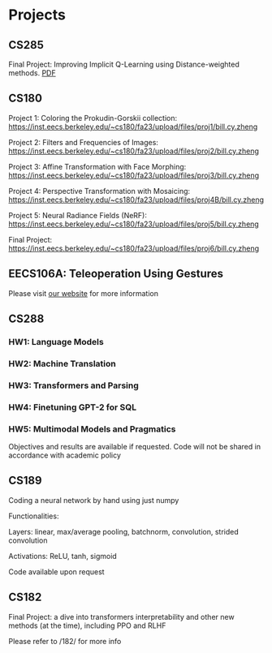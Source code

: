 # Projects

## CS285

Final Project: Improving Implicit Q-Learning using Distance-weighted methods. [PDF](https://github.com/BILLLLLLL/Project-collection/blob/main/285_final_project.pdf)

## CS180

Project 1: Coloring the Prokudin-Gorskii collection: https://inst.eecs.berkeley.edu/~cs180/fa23/upload/files/proj1/bill.cy.zheng

Project 2: Filters and Frequencies of Images: https://inst.eecs.berkeley.edu/~cs180/fa23/upload/files/proj2/bill.cy.zheng

Project 3: Affine Transformation with Face Morphing: https://inst.eecs.berkeley.edu/~cs180/fa23/upload/files/proj3/bill.cy.zheng

Project 4: Perspective Transformation with Mosaicing: https://inst.eecs.berkeley.edu/~cs180/fa23/upload/files/proj4B/bill.cy.zheng

Project 5: Neural Radiance Fields (NeRF): https://inst.eecs.berkeley.edu/~cs180/fa23/upload/files/proj5/bill.cy.zheng

Final Project: https://inst.eecs.berkeley.edu/~cs180/fa23/upload/files/proj6/bill.cy.zheng

## EECS106A: Teleoperation Using Gestures

Please visit [our website](https://sites.google.com/berkeley.edu/eecs106a-final-project) for more information

## CS288

### HW1: Language Models

### HW2: Machine Translation

### HW3: Transformers and Parsing

### HW4: Finetuning GPT-2 for SQL

### HW5: Multimodal Models and Pragmatics

Objectives and results are available if requested. Code will not be shared in accordance with academic policy

## CS189

Coding a neural network by hand using just numpy

Functionalities:

Layers: linear, max/average pooling, batchnorm, convolution, strided convolution

Activations: ReLU, tanh, sigmoid

Code available upon request

## CS182

Final Project: a dive into transformers interpretability and other new methods (at the time), including PPO and RLHF

Please refer to /182/ for more info
